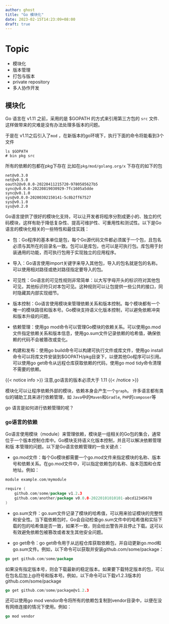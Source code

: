 ```yaml
---
author: ghost
title: "Go 模块化"
date: 2023-02-15T14:23:09+08:00
draft: true
---
```


# Topic 
- 模块化
- 版本管理
- 打包与版本
- private repository
- 多人协作开发

## 模块化

Go 语言在 v1.11 之前，采用的是 $GOPATH 的方式来引用第三方包的 `src` 文件. 这样做带来的灾难是没有办法处理多版本的问题。

于是在 v1.11之后引入了`mod` ，在新版本的go环境下，执行下面的命令将能看到3个文件


```shell
ls $GOPATH
# bin pkg src
```

所有的依赖的包都在pkg下存在
比如在`pkg/mod/golang.org/x` 下存在的如下的包
```
net@v0.3.0
net@v0.5.0
oauth2@v0.0.0-20220411215720-9780585627b5
sync@v0.0.0-20220819030929-7fc1605a5dde
sync@v0.1.0
sys@v0.0.0-20200302150141-5c8b2ff67527
sys@v0.1.0
sys@v0.2.0

```


Go语言提供了很好的模块化支持，可以让开发者将程序分割成更小的、独立的代码模块，这样有助于降低复杂性、提高可维护性、可重用性和测试性。以下是Go语言的模块化相关的一些特性和最佳实践：

- 包：Go程序的基本单位是包，每个Go源代码文件都必须属于一个包，且包名必须与其所在的目录名一致。包可以是库包，也可以是可执行包。库包用于封装通用的功能，而可执行包用于实现独立的应用程序。

- 导入：Go语言使用import关键字来导入其他包，导入的包名就是包的名称。可以使用相对路径或绝对路径指定要导入的包。

- 可见性：Go语言的可见性规则非常简单：以大写字母开头的标识符对其他包可见，其他标识符只对本包可见。这种规则可以让包提供一些公共的接口，同时隐藏其内部实现细节。

- 版本控制：Go语言使用模块来管理依赖关系和版本控制。每个模块都有一个唯一的模块路径和版本号。Go模块支持语义化版本控制，可以避免依赖冲突和版本升级的问题。

- 依赖管理：使用go mod命令可以管理Go模块的依赖关系。可以使用go.mod文件指定依赖关系和版本信息，使用go.sum文件记录依赖的哈希值，确保依赖的代码不会被篡改或变化。

- 构建和发布：使用go build命令可以构建可执行文件或库文件，使用go install命令可以将库文件安装到$GOPATH/pkg目录下，以便其他Go程序可以引用。可以使用go get命令从远程仓库获取依赖的代码，使用go mod tidy命令清理不需要的依赖。


{{< notice info >}} 注意,go语言的版本必须大于 1.11 {{< /notice >}}


模块化可以让程序依赖外部的模块，依赖本身会产生一个`graph`。 许多语言都有类似的辅助工具来进行依赖管理，如 `Java`中的`Maven`和`Gradle`, `PHP`的`composer`等

go 语言是如何进行依赖管理的呢？

### go语言的依赖
Go语言使用模块（module）来管理依赖，模块是一组相关的Go包的集合，通常位于一个版本控制仓库中。Go模块支持语义化版本控制，并且可以解决依赖管理和版
本管理的问题。以下是Go语言依赖管理的一些关键点：

- go.mod文件：每个Go模块都需要一个go.mod文件来指定模块的名称、版本号和依赖关系。在go.mod文件中，可以指定依赖包的名称、版本范围和仓库地址。例如：
```go 
module example.com/mymodule

require (
    github.com/some/package v1.2.3
    github.com/another/package v0.0.0-20220101010101-abcd12345678
)
```

- go.sum文件：go.sum文件记录了模块的哈希值，可以用来验证模块的完整性和安全性。当下载依赖包时，Go会自动检查go.sum文件中的哈希值和实际下载的包的哈希值是否一致，如果不一致，则会给出警告并且停止下载。这可以有效避免依赖包被篡改或者发生其他安全问题。

- go get命令：go get命令用于从远程仓库获取依赖包，并自动更新go.mod和go.sum文件。例如，以下命令可以获取并安装github.com/some/package：

```go
go get github.com/some/package
```
如果没有指定版本号，则会下载最新的稳定版本。如果要下载特定版本的包，可以在包名后加上@符号和版本号。例如，以下命令可以下载v1.2.3版本的github.com/some/package

```go
go get github.com/some/package@v1.2.3

```

还可以使用go mod vendor命令将所有的依赖包复制到vendor目录中，以便在没有网络连接的情况下使用。例如：

```go
go mod vendor
```

